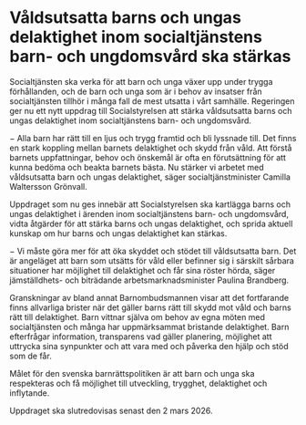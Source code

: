 # Våldsutsatta barns och ungas delaktighet inom socialtjänstens barn- och ungdomsvård ska stärkas

Socialtjänsten ska verka för att barn och unga växer upp under trygga förhållanden, och de barn och unga som är i behov av insatser från socialtjänsten tillhör i många fall de mest utsatta i vårt samhälle. Regeringen ger nu ett nytt uppdrag till Socialstyrelsen att stärka våldsutsatta barns och ungas delaktighet inom socialtjänstens barn- och ungdomsvård.

− Alla barn har rätt till en ljus och trygg framtid och bli lyssnade till. Det finns en stark koppling mellan barnets delaktighet och skydd från våld. Att förstå barnets uppfattningar, behov och önskemål är ofta en förutsättning för att kunna bedöma och beakta barnets bästa. Nu stärker vi arbetet med våldsutsatta barn och ungas delaktighet, säger socialtjänstminister Camilla Waltersson Grönvall.

Uppdraget som nu ges innebär att Socialstyrelsen ska kartlägga barns och ungas delaktighet i ärenden inom socialtjänstens barn- och ungdomsvård, vidta åtgärder för att stärka barns och ungas delaktighet, och sprida aktuell kunskap om hur barns och ungas delaktighet kan stärkas.

− Vi måste göra mer för att öka skyddet och stödet till våldsutsatta barn. Det är angeläget att barn som utsätts för våld eller befinner sig i särskilt sårbara situationer har möjlighet till delaktighet och får sina röster hörda, säger jämställdhets- och biträdande arbetsmarknadsminister Paulina Brandberg.

Granskningar av bland annat Barnombudsmannen visar att det fortfarande finns allvarliga brister när det gäller barns rätt till skydd mot våld och barns rätt till delaktighet. Barn vittnar själva om behov av egna möten med socialtjänsten och många har uppmärksammat bristande delaktighet. Barn efterfrågar information, transparens vad gäller planering, möjlighet att uttrycka sina synpunkter och att vara med och påverka den hjälp och stöd som de får.

Målet för den svenska barnrättspolitiken är att barn och unga ska respekteras och få möjlighet till utveckling, trygghet, delaktighet och inflytande.

Uppdraget ska slutredovisas senast den 2 mars 2026.
